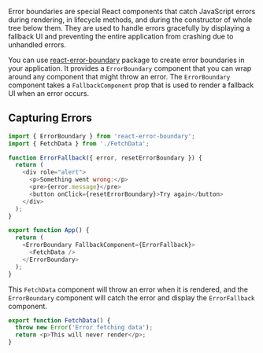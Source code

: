 Error boundaries are special React components that catch JavaScript errors during rendering, in lifecycle methods, and during the constructor of whole tree below them. They are used to handle errors gracefully by displaying a fallback UI and preventing the entire application from crashing due to unhandled errors.

You can use [react-error-boundary](https://npm.im/react-error-boundary) package to create error boundaries in your application. It provides a `ErrorBoundary` component that you can wrap around any component that might throw an error. The `ErrorBoundary` component takes a `FallbackComponent` prop that is used to render a fallback UI when an error occurs.

## Capturing Errors

```js
import { ErrorBoundary } from 'react-error-boundary';
import { FetchData } from './FetchData';

function ErrorFallback({ error, resetErrorBoundary }) {
  return (
    <div role="alert">
      <p>Something went wrong:</p>
      <pre>{error.message}</pre>
      <button onClick={resetErrorBoundary}>Try again</button>
    </div>
  );
}

export function App() {
  return (
    <ErrorBoundary FallbackComponent={ErrorFallback}>
      <FetchData />
    </ErrorBoundary>
  );
}
```

This `FetchData` component will throw an error when it is rendered, and the `ErrorBoundary` component will catch the error and display the `ErrorFallback` component.

```js
export function FetchData() {
  throw new Error('Error fetching data');
  return <p>This will never render</p>;
}
```
